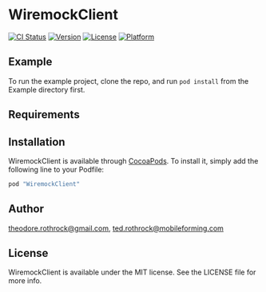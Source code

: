 # WiremockClient

[![CI Status](http://img.shields.io/travis/theodore.rothrock@gmail.com/WiremockClient.svg?style=flat)](https://travis-ci.org/theodore.rothrock@gmail.com/WiremockClient)
[![Version](https://img.shields.io/cocoapods/v/WiremockClient.svg?style=flat)](http://cocoapods.org/pods/WiremockClient)
[![License](https://img.shields.io/cocoapods/l/WiremockClient.svg?style=flat)](http://cocoapods.org/pods/WiremockClient)
[![Platform](https://img.shields.io/cocoapods/p/WiremockClient.svg?style=flat)](http://cocoapods.org/pods/WiremockClient)

## Example

To run the example project, clone the repo, and run `pod install` from the Example directory first.

## Requirements

## Installation

WiremockClient is available through [CocoaPods](http://cocoapods.org). To install
it, simply add the following line to your Podfile:

```ruby
pod "WiremockClient"
```

## Author

theodore.rothrock@gmail.com, ted.rothrock@mobileforming.com

## License

WiremockClient is available under the MIT license. See the LICENSE file for more info.
